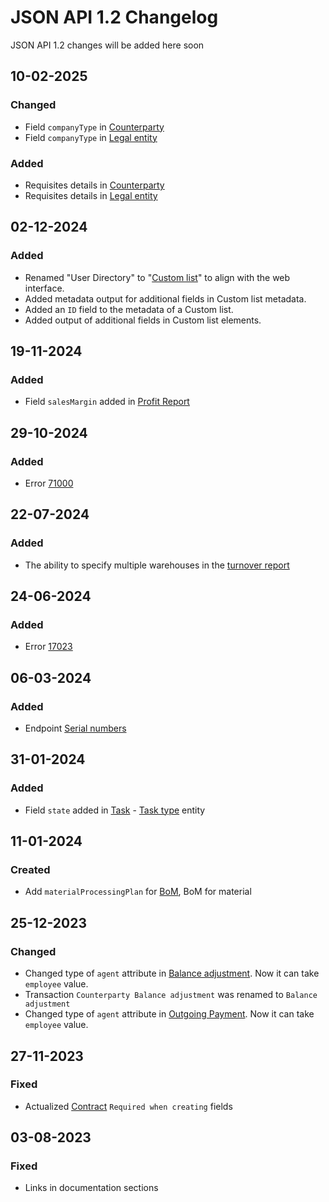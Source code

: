 # JSON API 1.2 Changelog

JSON API 1.2 changes will be added here soon 

## 10-02-2025
### Changed
- Field `companyType` in [Counterparty](https://dev.kladana.com/doc/api/remap/1.2/dictionaries/#entities-counterparty-counterparties)
- Field `companyType` in [Legal entity](https://dev.kladana.com/doc/api/remap/1.2/dictionaries/#entities-entity-legal-entity)
### Added
- Requisites details in [Counterparty](https://dev.kladana.com/doc/api/remap/1.2/dictionaries/#entities-counterparty-counterparties)
- Requisites details in [Legal entity](https://dev.kladana.com/doc/api/remap/1.2/dictionaries/#entities-entity-legal-entity)

## 02-12-2024
### Added
- Renamed "User Directory" to "[Custom list](https://dev.kladana.com/doc/api/remap/1.2/dictionaries/#entities-custom-list)" to align with the web interface.
- Added metadata output for additional fields in Custom list metadata.
- Added an `ID` field to the metadata of a Custom list.
- Added output of additional fields in Custom list elements.

## 19-11-2024
### Added
- Field `salesMargin` added in [Profit Report](https://dev.kladana.com/doc/api/remap/1.2/reports/#reports-profit-report)

## 29-10-2024
### Added
- Error [71000](https://dev.kladana.com/doc/api/remap/1.2/#kladana-json-api-errors-error-codes-for-series)

## 22-07-2024
### Added
- The ability to specify multiple warehouses in the [turnover report](https://dev.kladana.com/doc/api/remap/1.2/reports/#reports-stock-movement-report)

## 24-06-2024
### Added
- Error [17023](https://dev.kladana.com/doc/api/remap/1.2/#kladana-json-api-errors-error-codes-for-documents)

## 06-03-2024
### Added
- Endpoint [Serial numbers](https://dev.kladana.com/doc/api/remap/1.2/dictionaries/#entities-serial-number)

## 31-01-2024
### Added
- Field `state` added in [Task](https://dev.kladana.com/doc/api/remap/1.2/dictionaries/#entities-task) - [Task type](https://dev.kladana.com/doc/api/remap/1.2/dictionaries/#entities-task-task-type) entity

## 11-01-2024
### Created
- Add `materialProcessingPlan` for [BoM](https://dev.kladana.com/doc/api/remap/1.2/dictionaries/#entities-bills-of-materials), BoM for material

## 25-12-2023
### Changed
- Changed type of `agent` attribute in [Balance adjustment](https://dev.kladana.com/doc/api/remap/1.2/documents/#transactions-balance-adjustment). Now it can take `employee` value.
- Transaction `Counterparty Balance adjustment` was renamed to `Balance adjustment`
- Changed type of `agent` attribute in [Outgoing Payment](https://dev.kladana.com/doc/api/remap/1.2/documents/#transactions-outgoing-payment). Now it can take `employee` value.

## 27-11-2023
### Fixed
- Actualized [Contract](https://dev.kladana.com/doc/api/remap/1.2/dictionaries/#entities-contract) `Required when creating` fields

## 03-08-2023
### Fixed
- Links in documentation sections
